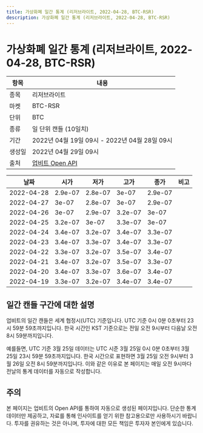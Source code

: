 ```yaml
---
title: 가상화폐 일간 통계 (리저브라이트, 2022-04-28, BTC-RSR)
description: 가상화폐 일간 통계 (리저브라이트, 2022-04-28, BTC-RSR)
---
```



가상화폐 일간 통계 (리저브라이트, 2022-04-28, BTC-RSR)
===

|항목|내용|
|--|--|
|종목|리저브라이트|
|마켓|BTC-RSR|
|단위|BTC|
|종류|일 단위 캔들 (10일치)|
|기간|2022년 04월 19일 09시 - 2022년 04월 28일 09시|
|생성일|2022년 04월 29일 09시|
|출처|[업비트 Open API](https://docs.upbit.com)|


|날짜|시가|저가|고가|종가|비고|
|--|--|--|--|--|--|
|2022-04-28|2.9e-07|2.8e-07|3e-07|2.9e-07|    |
|2022-04-27|3e-07|2.8e-07|3e-07|2.9e-07|    |
|2022-04-26|3e-07|2.9e-07|3.2e-07|3e-07|    |
|2022-04-25|3.2e-07|3e-07|3.3e-07|3e-07|    |
|2022-04-24|3.4e-07|3.2e-07|3.4e-07|3.3e-07|    |
|2022-04-23|3.4e-07|3.3e-07|3.4e-07|3.3e-07|    |
|2022-04-22|3.3e-07|3.2e-07|3.5e-07|3.4e-07|    |
|2022-04-21|3.4e-07|3.2e-07|3.5e-07|3.3e-07|    |
|2022-04-20|3.4e-07|3.3e-07|3.6e-07|3.4e-07|    |
|2022-04-19|3.3e-07|3.2e-07|3.4e-07|3.4e-07|    |


일간 캔들 구간에 대한 설명
---


업비트의 일간 캔들은 세계 협정시(UTC) 기준입니다. 
UTC 기준 0시 0분 0초부터 23시 59분 59초까지입니다. 
한국 시간인 KST 기준으로는 전일 오전 9시부터 다음날 오전 8시 59분까지입니다. 


예를들면, UTC 기준 3월 25일 데이터는 UTC 시준 3월 25일 0시 0분 0초부터 3월 25일 23시 59분 59초까지입니다. 
한국 시간으로 표현하면 3월 25일 오전 9시부터 3월 26일 오전 8시 59분까지입니다. 
이와 같은 이유로 본 페이지는 매일 오전 9시마다 전날의 통계 데이터를 자동으로 작성합니다. 


주의
---


본 페이지는 업비트의 Open API를 통하여 자동으로 생성된 페이지입니다. 
단순한 통계 데이터만 제공하고, 자료를 통해 인사이트를 얻기 위한 참고용으로만 사용하시기 바랍니다. 
투자를 권유하는 것은 아니며, 투자에 대한 모든 책임은 투자자 본인에게 있습니다. 
